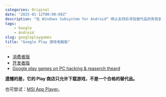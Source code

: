 ```yaml
---
categories: Original
date: "2025-01-12T00:00:00Z"
description: "在 Windows Subsystem for Android™️ 停止支持后寻找替代品的失败尝试"
tags:
    - Google
    - Android
slug: googleplaygames
title: "Google Play 游戏电脑版"
---
```


-   [消费者版](https://play.google.com/googleplaygames)
-   [开发者版](https://developer.android.com/games/playgames/emulator)
-   [Google play games on PC hacking & reaserch theard](https://xdaforums.com/t/google-play-games-on-pc-hacking-reaserch-theard.4656397/)

**遗憾的是，它的 Play 商店只允许下载游戏，不是一个合格的替代品。**

也可尝试：[MSI App Player](https://www.msi.com/Landing/appplayer)。
